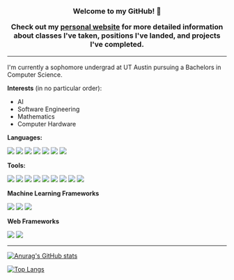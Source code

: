 <h3 align="center">
<b>Welcome to my GitHub! 👋</b>

Check out my [personal website](https://harishbommakanti.github.io) for more detailed information about classes I've taken, positions I've landed, and projects I've completed.

<hr>

<link rel="stylesheet" href="https://cdnjs.cloudflare.com/ajax/libs/font-awesome/4.7.0/css/font-awesome.min.css">
</h3>

I'm currently a sophomore undergrad at UT Austin pursuing a Bachelors in Computer Science.

**Interests** (in no particular order):
* AI
* Software Engineering
* Mathematics
* Computer Hardware

**Languages:**

![](https://img.shields.io/badge/Code-Python-informational?style=flat&logo=python&color=blue)
![](https://img.shields.io/badge/Code-Java-informational?style=flat&logo=java&color=blue)
![](https://img.shields.io/badge/Code-C-informational?style=flat&logo=c&color=blue)
![](https://img.shields.io/badge/Code-JavaScript-informational?style=flat&logo=javascript&color=blue)
![](https://img.shields.io/badge/Code-HTML-informational?style=flat&logo=html&color=blue)
![](https://img.shields.io/badge/Code-CSS-informational?style=flat&logo=css&color=blue)
![](https://img.shields.io/badge/Code-Assembly-informational?style=flat&logo=assembly&color=blue)

**Tools:**

![](https://img.shields.io/badge/Tool-Linux-informational?style=flat&logo=linux&color=purple)
![](https://img.shields.io/badge/Tool-Git-informational?style=flat&logo=git&color=purple)
![](https://img.shields.io/badge/Tool-GitHub-informational?style=flat&logo=github&color=purple)
![](https://img.shields.io/badge/Tool-GitLab-informational?style=flat&logo=gitlab&color=purple)
![](https://img.shields.io/badge/Tool-Jira-informational?style=flat&logo=jira&color=purple)
![](https://img.shields.io/badge/Tool-Confluence-informational?style=flat&logo=confluence&color=purple)
![](https://img.shields.io/badge/Tool-Perforce-informational?style=flat&logo=perforce&color=purple)
![](https://img.shields.io/badge/Tool-Swarm-informational?style=flat&logo=swarm&color=purple)
![](https://img.shields.io/badge/Tool-LaTeX-informational?style=flat&color=purple)

**Machine Learning Frameworks**

![](https://img.shields.io/badge/ML-ScikitLearn-informational?style=flat&logo=scikit-learn&color=orange)
![](https://img.shields.io/badge/ML-PyTorch-informational?style=flat&logo=pytorch&color=orange)
![](https://img.shields.io/badge/ML-TensorBoard-informational?style=flat&logo=tensorboard&color=orange)

**Web Frameworks**

![](https://img.shields.io/badge/Web-VuePress-informational?style=flat&logo=vuepress&color=darkgreen)
![](https://img.shields.io/badge/Web-Jekyll-informational?style=flat&logo=jekyll&color=darkgreen)

<hr>

[![Anurag's GitHub stats](https://github-readme-stats.vercel.app/api?username=harishbommakanti&count_private=true&show_icons=true)](https://github.com/anuraghazra/github-readme-stats)

[![Top Langs](https://github-readme-stats.vercel.app/api/top-langs/?username=harishbommakanti&layout=compact&langs_count=10)](https://github.com/harishbommakanti)

